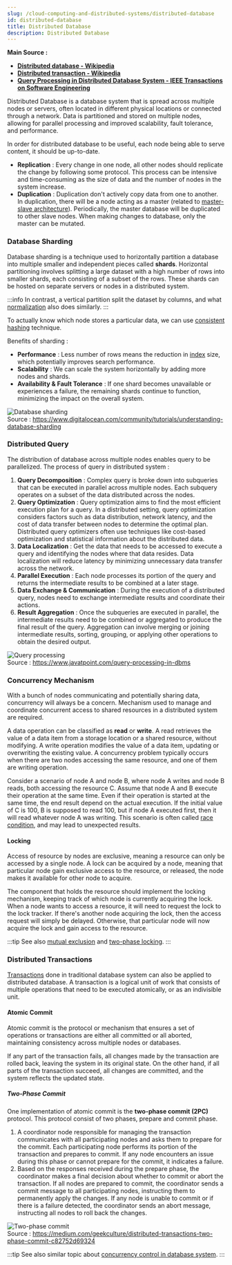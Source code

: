 ```yaml
---
slug: /cloud-computing-and-distributed-systems/distributed-database
id: distributed-database
title: Distributed Database
description: Distributed Database
---
```


**Main Source :**

- **[Distributed database - Wikipedia](https://en.wikipedia.org/wiki/Distributed_database)**
- **[Distributed transaction - Wikipedia](https://en.wikipedia.org/wiki/Distributed_transaction)**
- **[Query Processing in Distributed Database System - IEEE Transactions on Software Engineering](<https://www.pdma.gov.pk/sub/uploads/query%20proceessing%20(1).pdf>)**

Distributed Database is a database system that is spread across multiple nodes or servers, often located in different physical locations or connected through a network. Data is partitioned and stored on multiple nodes, allowing for parallel processing and improved scalability, fault tolerance, and performance.

In order for distributed database to be useful, each node being able to serve content, it should be up-to-date.

- **Replication** : Every change in one node, all other nodes should replicate the change by following some protocol. This process can be intensive and time-consuming as the size of data and the number of nodes in the system increase.
- **Duplication** : Duplication don't actively copy data from one to another. In duplication, there will be a node acting as a master (related to [master-slave architecture](/cloud-computing-and-distributed-systems/master-slave)). Periodically, the master database will be duplicated to other slave nodes. When making changes to database, only the master can be mutated.

### Database Sharding

Database sharding is a technique used to horizontally partition a database into multiple smaller and independent pieces called **shards**. Horizontal partitioning involves splitting a large dataset with a high number of rows into smaller shards, each consisting of a subset of the rows. These shards can be hosted on separate servers or nodes in a distributed system.

:::info
In contrast, a vertical partition split the dataset by columns, and what [normalization](/database-system/normalization) also does similarly.
:::

To actually know which node stores a particular data, we can use [consistent hashing](/cloud-computing-and-distributed-systems/distributed-systems-communication#consistent-hashing) technique.

Benefits of sharding :

- **Performance** : Less number of rows means the reduction in [index](/database-system/database-index) size, which potentially improves search performance.
- **Scalability** : We can scale the system horizontally by adding more nodes and shards.
- **Availability & Fault Tolerance** : If one shard becomes unavailable or experiences a failure, the remaining shards continue to function, minimizing the impact on the overall system.

![Database sharding](./database-sharding.png)  
Source : https://www.digitalocean.com/community/tutorials/understanding-database-sharding

### Distributed Query

The distribution of database across multiple nodes enables query to be parallelized. The process of query in distributed system :

1. **Query Decomposition** : Complex query is broke down into subqueries that can be executed in parallel across multiple nodes. Each subquery operates on a subset of the data distributed across the nodes.
2. **Query Optimization** : Query optimization aims to find the most efficient execution plan for a query. In a distributed setting, query optimization considers factors such as data distribution, network latency, and the cost of data transfer between nodes to determine the optimal plan. Distributed query optimizers often use techniques like cost-based optimization and statistical information about the distributed data.
3. **Data Localization** : Get the data that needs to be accessed to execute a query and identifying the nodes where that data resides. Data localization will reduce latency by minimizing unnecessary data transfer across the network.
4. **Parallel Execution** : Each node processes its portion of the query and returns the intermediate results to be combined at a later stage.
5. **Data Exchange & Communication** : During the execution of a distributed query, nodes need to exchange intermediate results and coordinate their actions.
6. **Result Aggregation** : Once the subqueries are executed in parallel, the intermediate results need to be combined or aggregated to produce the final result of the query. Aggregation can involve merging or joining intermediate results, sorting, grouping, or applying other operations to obtain the desired output.

![Query processing](./query-processing.png)  
Source : https://www.javatpoint.com/query-processing-in-dbms

### Concurrency Mechanism

With a bunch of nodes communicating and potentially sharing data, concurrency will always be a concern. Mechanism used to manage and coordinate concurrent access to shared resources in a distributed system are required.

A data operation can be classified as **read** or **write**. A read retrieves the value of a data item from a storage location or a shared resource, without modifying. A write operation modifies the value of a data item, updating or overwriting the existing value. A concurrency problem typically occurs when there are two nodes accessing the same resource, and one of them are writing operation.

Consider a scenario of node A and node B, where node A writes and node B reads, both accessing the resource C. Assume that node A and B execute their operation at the same time. Even if their operation is started at the same time, the end result depend on the actual execution. If the initial value of C is 100, B is supposed to read 100, but if node A executed first, then it will read whatever node A was writing. This scenario is often called [race condition](/operating-system/multithreading#multithreading-problems), and may lead to unexpected results.

#### Locking

Access of resource by nodes are exclusive, meaning a resource can only be accessed by a single node. A lock can be acquired by a node, meaning that particular node gain exclusive access to the resource, or released, the node makes it available for other node to acquire.

The component that holds the resource should implement the locking mechanism, keeping track of which node is currently acquiring the lock. When a node wants to access a resource, it will need to request the lock to the lock tracker. If there's another node acquiring the lock, then the access request will simply be delayed. Otherwise, that particular node will now acquire the lock and gain access to the resource.

:::tip
See also [mutual exclusion](/operating-system/multithreading#locks--mutex) and [two-phase locking](/database-system/concurrency-control#two-phase-locking).
:::

### Distributed Transactions

[Transactions](/database-system/transactions) done in traditional database system can also be applied to distributed database. A transaction is a logical unit of work that consists of multiple operations that need to be executed atomically, or as an indivisible unit.

#### Atomic Commit

Atomic commit is the protocol or mechanism that ensures a set of operations or transactions are either all committed or all aborted, maintaining consistency across multiple nodes or databases.

If any part of the transaction fails, all changes made by the transaction are rolled back, leaving the system in its original state. On the other hand, if all parts of the transaction succeed, all changes are committed, and the system reflects the updated state.

##### Two-Phase Commit

One implementation of atomic commit is the **two-phase commit (2PC)** protocol. This protocol consist of two phases, prepare and commit phase.

1. A coordinator node responsible for managing the transaction communicates with all participating nodes and asks them to prepare for the commit. Each participating node performs its portion of the transaction and prepares to commit. If any node encounters an issue during this phase or cannot prepare for the commit, it indicates a failure.
2. Based on the responses received during the prepare phase, the coordinator makes a final decision about whether to commit or abort the transaction. If all nodes are prepared to commit, the coordinator sends a commit message to all participating nodes, instructing them to permanently apply the changes. If any node is unable to commit or if there is a failure detected, the coordinator sends an abort message, instructing all nodes to roll back the changes.

![Two-phase commit](./two-phase-commit.png)  
Source : https://medium.com/geekculture/distributed-transactions-two-phase-commit-c82752d69324

:::tip
See also similar topic about [concurrency control in database system](/database-system/concurrency-control).
:::
